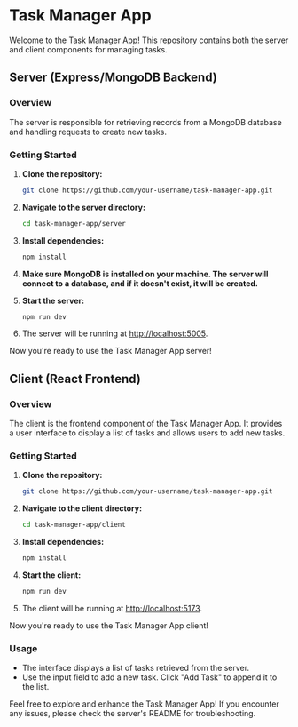# Task Manager App

Welcome to the Task Manager App! This repository contains both the server and client components for managing tasks.

## Server (Express/MongoDB Backend)

### Overview

The server is responsible for retrieving records from a MongoDB database and handling requests to create new tasks.

### Getting Started

1. **Clone the repository:**

    ```bash
    git clone https://github.com/your-username/task-manager-app.git
    ```

2. **Navigate to the server directory:**

    ```bash
    cd task-manager-app/server
    ```

3. **Install dependencies:**

    ```bash
    npm install
    ```

4. **Make sure MongoDB is installed on your machine. The server will connect to a database, and if it doesn't exist, it will be created.**

5. **Start the server:**

    ```bash
    npm run dev
    ```

6. The server will be running at [http://localhost:5005](http://localhost:5005).

Now you're ready to use the Task Manager App server!

## Client (React Frontend)

### Overview

The client is the frontend component of the Task Manager App. It provides a user interface to display a list of tasks and allows users to add new tasks.

### Getting Started

1. **Clone the repository:**

    ```bash
    git clone https://github.com/your-username/task-manager-app.git
    ```

2. **Navigate to the client directory:**

    ```bash
    cd task-manager-app/client
    ```

3. **Install dependencies:**

    ```bash
    npm install
    ```

4. **Start the client:**

    ```bash
    npm run dev
    ```

5. The client will be running at [http://localhost:5173](http://localhost:5173).

Now you're ready to use the Task Manager App client!

### Usage

- The interface displays a list of tasks retrieved from the server.
- Use the input field to add a new task. Click "Add Task" to append it to the list.

Feel free to explore and enhance the Task Manager App! If you encounter any issues, please check the server's README for troubleshooting.
